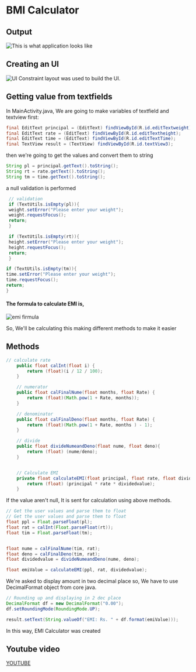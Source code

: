 # BMI Calculator



## Output

![This is what application looks like](https://i.imgur.com/heTkY7l.jpg)

## Creating an UI

![UI](https://i.imgur.com/lHtlrGx.jpg)
Constraint layout was used to build the UI.

## Getting value from textfields

In MainActivity.java, We are going to make variables of textfield and textview first:
```java
final EditText principal = (EditText) findViewById(R.id.editTextweight);
final EditText rate = (EditText) findViewById(R.id.editTextheight);
final EditText time = (EditText) findViewById(R.id.editTextTime);
final TextView result = (TextView) findViewById(R.id.textView3);
```

then we're going to get the values and convert them to string
```java
String pl = principal.getText().toString();
String rt = rate.getText().toString();
String tm = time.getText().toString();
```

a null validation is performed
```java
 // validation
 if (TextUtils.isEmpty(pl)){
 weight.setError("Please enter your weight");
 weight.requestFocus();
 return;
 }

 if (TextUtils.isEmpty(rt)){
 height.setError("Please enter your weight");
 height.requestFocus();
 return;
 }

if (TextUtils.isEmpty(tm)){
time.setError("Please enter your weight");
time.requestFocus();
return;
}
```

#### The formula to calculate EMI is,

![emi firmula](https://i.imgur.com/4BhoMs9.png)

So, We'll be calculating this making different methods to make it easier

## Methods

```java
// calculate rate
    public float calInt(float i) {
        return (float)(i / 12 / 100);
    }

    // numerator
    public float calFinalNume(float months, float Rate) {
        return (float)(Math.pow(1 + Rate, months));
    }

    // denominator
    public float calFinalDeno(float months, float Rate) {
        return (float)(Math.pow(1 + Rate, months ) - 1);
    }

    // divide
    public float divideNumeandDeno(float nume, float deno){
        return (float) (nume/deno);
    }


    // Calculate EMI
    private float calculateEMI(float principal, float rate, float dividedvalue){
        return (float) (principal * rate * dividedvalue);
    }
```


If the value aren't null, It is sent for calculation using above methods.


```java
// Get the user values and parse them to float
// Get the user values and parse them to float
float ppl = Float.parseFloat(pl);
float rat = calInt(Float.parseFloat(rt));
float tim = Float.parseFloat(tm);


float nume = calFinalNume(tim, rat);
float deno = calFinalDeno(tim, rat);
float dividedvalue = divideNumeandDeno(nume, deno);

float emiValue = calculateEMI(ppl, rat, dividedvalue);

```

We're asked to display amount in two decimal place so, We have to use DecimalFormat object from core java.

```java
// Rounding up and displaying in 2 dec place
DecimalFormat df = new DecimalFormat("0.00");
df.setRoundingMode(RoundingMode.UP);

result.setText(String.valueOf("EMI: Rs. " + df.format(emiValue)));
```

In this way, EMI Calculator was created

## Youtube video
[YOUTUBE](https://youtu.be/uq9HI4lfm_E)

